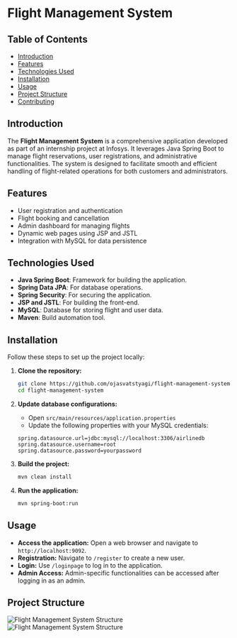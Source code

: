 # Flight Management System

## Table of Contents

- [Introduction](#introduction)
- [Features](#features)
- [Technologies Used](#technologies-used)
- [Installation](#installation)
- [Usage](#usage)
- [Project Structure](#project-structure)
- [Contributing](#contributing)

## Introduction

The **Flight Management System** is a comprehensive application developed as part of an internship project at Infosys. It leverages Java Spring Boot to manage flight reservations, user registrations, and administrative functionalities. The system is designed to facilitate smooth and efficient handling of flight-related operations for both customers and administrators.

## Features

- User registration and authentication
- Flight booking and cancellation
- Admin dashboard for managing flights
- Dynamic web pages using JSP and JSTL
- Integration with MySQL for data persistence

## Technologies Used

- **Java Spring Boot**: Framework for building the application.
- **Spring Data JPA**: For database operations.
- **Spring Security**: For securing the application.
- **JSP and JSTL**: For building the front-end.
- **MySQL**: Database for storing flight and user data.
- **Maven**: Build automation tool.

## Installation

Follow these steps to set up the project locally:

1. **Clone the repository:**
    ```bash
    git clone https://github.com/ojasvatstyagi/flight-management-system.git
    cd flight-management-system
    ```

2. **Update database configurations:**
    - Open `src/main/resources/application.properties`
    - Update the following properties with your MySQL credentials:
    ```properties
    spring.datasource.url=jdbc:mysql://localhost:3306/airlinedb
    spring.datasource.username=root
    spring.datasource.password=yourpassword
    ```

3. **Build the project:**
    ```bash
    mvn clean install
    ```

4. **Run the application:**
    ```bash
    mvn spring-boot:run
    ```

## Usage

- **Access the application:** Open a web browser and navigate to `http://localhost:9092`.
- **Registration:** Navigate to `/register` to create a new user.
- **Login:** Use `/loginpage` to log in to the application.
- **Admin Access:** Admin-specific functionalities can be accessed after logging in as an admin.

## Project Structure
![Flight Management System Structure ](https://github.com/ojasvatstyagi/flight-management-system/StructurePart1.png)
![Flight Management System Structure ](https://github.com/ojasvatstyagi/flight-management-system/StructurePart2.png)

